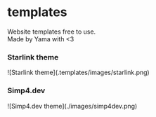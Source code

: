 # templates
Website templates free to use.
<br>
Made by Yama with <3

<h3>Starlink theme</h3>
![Starlink theme](.templates/images/starlink.png)

<h3>Simp4.dev</h3>
![Simp4.dev theme](./images/simp4dev.png)
